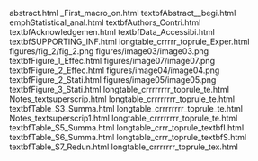 abstract.html
_First_macro_on.html
textbfAbstract__begi.html
emphStatistical_anal.html
textbfAuthors_Contri.html
textbfAcknowledgemen.html
textbfData_Accessibi.html
textbfSUPPORTING_INF.html
longtable_crrrrr_toprule_Exper.html
figures/fig_2/fig_2.png
figures/image03/image03.png
textbfFigure_1_Effec.html
figures/image07/image07.png
textbfFigure_2_Effec.html
figures/image04/image04.png
textbfFigure_2_Stati.html
figures/image05/image05.png
textbfFigure_3_Stati.html
longtable_crrrrrrrr_toprule_te.html
Notes_textsuperscrip.html
longtable_crrrrrrrr_toprule_te.html
textbfTable_S3_Summa.html
longtable_crrrrrrrr_toprule_te.html
Notes_textsuperscrip1.html
longtable_crrrrrrrr_toprule_te.html
textbfTable_S5_Summa.html
longtable_crrr_toprule_textbfI.html
textbfTable_S6_Summa.html
longtable_crrr_toprule_textbfS.html
textbfTable_S7_Redun.html
longtable_crrrrrrr_toprule_tex.html
